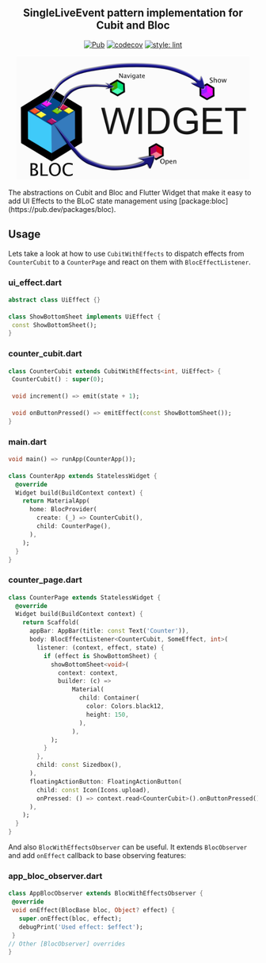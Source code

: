 <!-- 
This README describes the package. If you publish this package to pub.dev,
this README's contents appear on the landing page for your package.

For information about how to write a good package README, see the guide for
[writing package pages](https://dart.dev/guides/libraries/writing-package-pages). 

For general information about developing packages, see the Dart guide for
[creating packages](https://dart.dev/guides/libraries/create-library-packages)
and the Flutter guide for
[developing packages and plugins](https://flutter.dev/developing-packages). 
-->
<h2 align="center">SingleLiveEvent pattern implementation for Cubit and Bloc</h2>

<p align="center">
<a href="https://pub.dev/packages/bloc_effects"><img src="https://img.shields.io/pub/v/bloc_effects.svg" alt="Pub"></a>
<a href="https://codecov.io/gh/DartAndrik/bloc_effects"><img src="https://codecov.io/gh/DartAndrik/bloc_effects/branch/master/graph/badge.svg" alt="codecov"></a>
<a href="https://github.com/passsy/dart-lint"><img src="https://img.shields.io/badge/style-lint-40c4ff.svg" alt="style: lint"></a>
</p>
<p align="center">
<img src="https://github.com/DartAndrik/bloc_effects/blob/master/docs/assets/bloc_effects_logo_white_full.png" height="250" alt="Bloc Effects Package" />
</p>
The abstractions on Cubit and Bloc and Flutter Widget that make it easy to add UI Effects to the
BLoC state management using [package:bloc](https://pub.dev/packages/bloc).

## Usage

Lets take a look at how to use `CubitWithEffects` to dispatch effects from `CounterCubit` to
a `CounterPage` and react on them with `BlocEffectListener`.

### ui_effect.dart

 ```dart
abstract class UiEffect {}

class ShowBottomSheet implements UiEffect {
  const ShowBottomSheet();
}
 ```

### counter_cubit.dart

 ```dart
 class CounterCubit extends CubitWithEffects<int, UiEffect> {
  CounterCubit() : super(0);

  void increment() => emit(state + 1);

  void onButtonPressed() => emitEffect(const ShowBottomSheet());
}
 ```

### main.dart

```dart
void main() => runApp(CounterApp());

class CounterApp extends StatelessWidget {
  @override
  Widget build(BuildContext context) {
    return MaterialApp(
      home: BlocProvider(
        create: (_) => CounterCubit(),
        child: CounterPage(),
      ),
    );
  }
}
```

### counter_page.dart

```dart
class CounterPage extends StatelessWidget {
  @override
  Widget build(BuildContext context) {
    return Scaffold(
      appBar: AppBar(title: const Text('Counter')),
      body: BlocEffectListener<CounterCubit, SomeEffect, int>(
        listener: (context, effect, state) {
          if (effect is ShowBottomSheet) {
            showBottomSheet<void>(
              context: context,
              builder: (c) =>
                  Material(
                    child: Container(
                      color: Colors.black12,
                      height: 150,
                    ),
                  ),
            );
          }
        },
        child: const Sizedbox(),
      ),
      floatingActionButton: FloatingActionButton(
        child: const Icon(Icons.upload),
        onPressed: () => context.read<CounterCubit>().onButtonPressed(),
      ),
    );
  }
}
```

And also `BlocWithEffectsObserver` can be useful. It extends `BlocObserver` and add `onEffect`
callback to base observing features:

### app_bloc_observer.dart

 ```dart
 class AppBlocObserver extends BlocWithEffectsObserver {
  @override
  void onEffect(BlocBase bloc, Object? effect) {
    super.onEffect(bloc, effect);
    debugPrint('Used effect: $effect');
  }
// Other [BlocObserver] overrides
}
 ```
